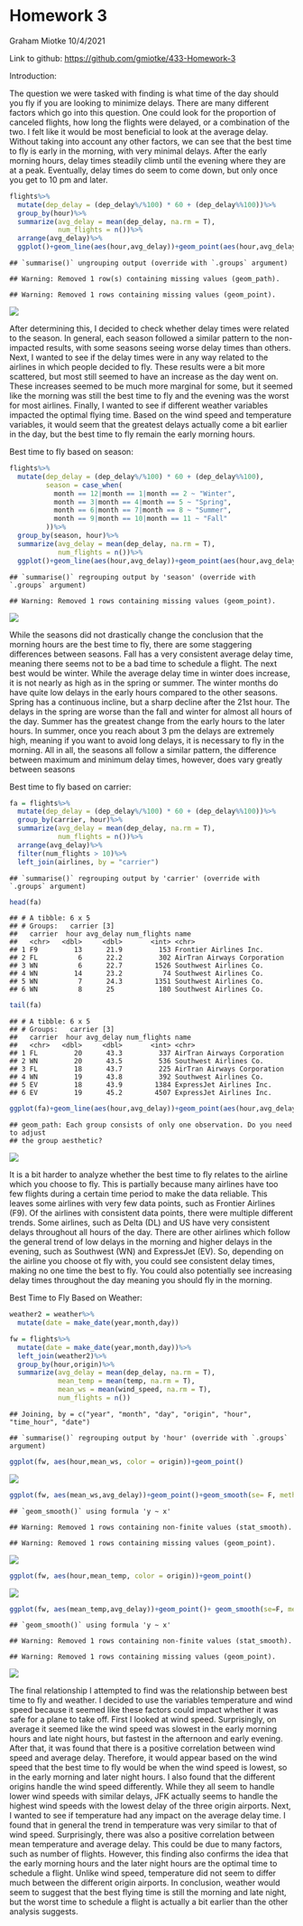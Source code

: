 Homework 3
================
Graham Miotke
10/4/2021

Link to github: <https://github.com/gmiotke/433-Homework-3>

Introduction:

The question we were tasked with finding is what time of the day should
you fly if you are looking to minimize delays. There are many different
factors which go into this question. One could look for the proportion
of canceled flights, how long the flights were delayed, or a combination
of the two. I felt like it would be most beneficial to look at the
average delay. Without taking into account any other factors, we can see
that the best time to fly is early in the morning, with very minimal
delays. After the early morning hours, delay times steadily climb until
the evening where they are at a peak. Eventually, delay times do seem to
come down, but only once you get to 10 pm and later.

``` r
flights%>%
  mutate(dep_delay = (dep_delay%/%100) * 60 + (dep_delay%%100))%>%
  group_by(hour)%>%
  summarize(avg_delay = mean(dep_delay, na.rm = T),
            num_flights = n())%>%
  arrange(avg_delay)%>%
  ggplot()+geom_line(aes(hour,avg_delay))+geom_point(aes(hour,avg_delay))
```

    ## `summarise()` ungrouping output (override with `.groups` argument)

    ## Warning: Removed 1 row(s) containing missing values (geom_path).

    ## Warning: Removed 1 rows containing missing values (geom_point).

![](README_files/figure-gfm/unnamed-chunk-1-1.png)<!-- -->

After determining this, I decided to check whether delay times were
related to the season. In general, each season followed a similar
pattern to the non-impacted results, with some seasons seeing worse
delay times than others. Next, I wanted to see if the delay times were
in any way related to the airlines in which people decided to fly. These
results were a bit more scattered, but most still seemed to have an
increase as the day went on. These increases seemed to be much more
marginal for some, but it seemed like the morning was still the best
time to fly and the evening was the worst for most airlines. Finally, I
wanted to see if different weather variables impacted the optimal flying
time. Based on the wind speed and temperature variables, it would seem
that the greatest delays actually come a bit earlier in the day, but the
best time to fly remain the early morning hours.

Best time to fly based on season:

``` r
flights%>%
  mutate(dep_delay = (dep_delay%/%100) * 60 + (dep_delay%%100),
         season = case_when(
           month == 12|month == 1|month == 2 ~ "Winter",
           month == 3|month == 4|month == 5 ~ "Spring",
           month == 6|month == 7|month == 8 ~ "Summer",
           month == 9|month == 10|month == 11 ~ "Fall"
         ))%>%
  group_by(season, hour)%>%
  summarize(avg_delay = mean(dep_delay, na.rm = T),
            num_flights = n())%>%
  ggplot()+geom_line(aes(hour,avg_delay))+geom_point(aes(hour,avg_delay))+facet_wrap(~season)
```

    ## `summarise()` regrouping output by 'season' (override with `.groups` argument)

    ## Warning: Removed 1 rows containing missing values (geom_point).

![](README_files/figure-gfm/unnamed-chunk-2-1.png)<!-- -->

While the seasons did not drastically change the conclusion that the
morning hours are the best time to fly, there are some staggering
differences between seasons. Fall has a very consistent average delay
time, meaning there seems not to be a bad time to schedule a flight. The
next best would be winter. While the average delay time in winter does
increase, it is not nearly as high as in the spring or summer. The
winter months do have quite low delays in the early hours compared to
the other seasons. Spring has a continuous incline, but a sharp decline
after the 21st hour. The delays in the spring are worse than the fall
and winter for almost all hours of the day. Summer has the greatest
change from the early hours to the later hours. In summer, once you
reach about 3 pm the delays are extremely high, meaning if you want to
avoid long delays, it is necessary to fly in the morning. All in all,
the seasons all follow a similar pattern, the difference between maximum
and minimum delay times, however, does vary greatly between seasons

Best time to fly based on carrier:

``` r
fa = flights%>%
  mutate(dep_delay = (dep_delay%/%100) * 60 + (dep_delay%%100))%>%
  group_by(carrier, hour)%>%
  summarize(avg_delay = mean(dep_delay, na.rm = T),
            num_flights = n())%>%
  arrange(avg_delay)%>%
  filter(num_flights > 10)%>%
  left_join(airlines, by = "carrier")
```

    ## `summarise()` regrouping output by 'carrier' (override with `.groups` argument)

``` r
head(fa)
```

    ## # A tibble: 6 x 5
    ## # Groups:   carrier [3]
    ##   carrier  hour avg_delay num_flights name                       
    ##   <chr>   <dbl>     <dbl>       <int> <chr>                      
    ## 1 F9         13      21.9         153 Frontier Airlines Inc.     
    ## 2 FL          6      22.2         302 AirTran Airways Corporation
    ## 3 WN          6      22.7        1526 Southwest Airlines Co.     
    ## 4 WN         14      23.2          74 Southwest Airlines Co.     
    ## 5 WN          7      24.3        1351 Southwest Airlines Co.     
    ## 6 WN          8      25           180 Southwest Airlines Co.

``` r
tail(fa)
```

    ## # A tibble: 6 x 5
    ## # Groups:   carrier [3]
    ##   carrier  hour avg_delay num_flights name                       
    ##   <chr>   <dbl>     <dbl>       <int> <chr>                      
    ## 1 FL         20      43.3         337 AirTran Airways Corporation
    ## 2 WN         20      43.5         536 Southwest Airlines Co.     
    ## 3 FL         18      43.7         225 AirTran Airways Corporation
    ## 4 WN         19      43.8         392 Southwest Airlines Co.     
    ## 5 EV         18      43.9        1384 ExpressJet Airlines Inc.   
    ## 6 EV         19      45.2        4507 ExpressJet Airlines Inc.

``` r
ggplot(fa)+geom_line(aes(hour,avg_delay))+geom_point(aes(hour,avg_delay))+facet_wrap(~carrier)
```

    ## geom_path: Each group consists of only one observation. Do you need to adjust
    ## the group aesthetic?

![](README_files/figure-gfm/unnamed-chunk-3-1.png)<!-- -->

It is a bit harder to analyze whether the best time to fly relates to
the airline which you choose to fly. This is partially because many
airlines have too few flights during a certain time period to make the
data reliable. This leaves some airlines with very few data points, such
as Frontier Airlines (F9). Of the airlines with consistent data points,
there were multiple different trends. Some airlines, such as Delta (DL)
and US have very consistent delays throughout all hours of the day.
There are other airlines which follow the general trend of low delays in
the morning and higher delays in the evening, such as Southwest (WN) and
ExpressJet (EV). So, depending on the airline you choose ot fly with,
you could see consistent delay times, making no one time the best to
fly. You could also potentially see increasing delay times throughout
the day meaning you should fly in the morning.

Best Time to Fly Based on Weather:

``` r
weather2 = weather%>%
  mutate(date = make_date(year,month,day))

fw = flights%>%
  mutate(date = make_date(year,month,day))%>%
  left_join(weather2)%>%
  group_by(hour,origin)%>%
  summarize(avg_delay = mean(dep_delay, na.rm = T),
            mean_temp = mean(temp, na.rm = T),
            mean_ws = mean(wind_speed, na.rm = T),
            num_flights = n())
```

    ## Joining, by = c("year", "month", "day", "origin", "hour", "time_hour", "date")

    ## `summarise()` regrouping output by 'hour' (override with `.groups` argument)

``` r
ggplot(fw, aes(hour,mean_ws, color = origin))+geom_point()
```

![](README_files/figure-gfm/unnamed-chunk-4-1.png)<!-- -->

``` r
ggplot(fw, aes(mean_ws,avg_delay))+geom_point()+geom_smooth(se= F, method = "lm")+facet_wrap(~origin)
```

    ## `geom_smooth()` using formula 'y ~ x'

    ## Warning: Removed 1 rows containing non-finite values (stat_smooth).

    ## Warning: Removed 1 rows containing missing values (geom_point).

![](README_files/figure-gfm/unnamed-chunk-4-2.png)<!-- -->

``` r
ggplot(fw, aes(hour,mean_temp, color = origin))+geom_point()
```

![](README_files/figure-gfm/unnamed-chunk-4-3.png)<!-- -->

``` r
ggplot(fw, aes(mean_temp,avg_delay))+geom_point()+ geom_smooth(se=F, method= "lm")
```

    ## `geom_smooth()` using formula 'y ~ x'

    ## Warning: Removed 1 rows containing non-finite values (stat_smooth).

    ## Warning: Removed 1 rows containing missing values (geom_point).

![](README_files/figure-gfm/unnamed-chunk-4-4.png)<!-- -->

The final relationship I attempted to find was the relationship between
best time to fly and weather. I decided to use the variables temperature
and wind speed because it seemed like these factors could impact whether
it was safe for a plane to take off. First I looked at wind speed.
Surprisingly, on average it seemed like the wind speed was slowest in
the early morning hours and late night hours, but fastest in the
afternoon and early evening. After that, it was found that there is a
positive correlation between wind speed and average delay. Therefore, it
would appear based on the wind speed that the best time to fly would be
when the wind speed is lowest, so in the early morning and later night
hours. I also found that the different origins handle the wind speed
differently. While they all seem to handle lower wind speeds with
similar delays, JFK actually seems to handle the highest wind speeds
with the lowest delay of the three origin airports. Next, I wanted to
see if temperature had any impact on the average delay time. I found
that in general the trend in temperature was very similar to that of
wind speed. Surprisingly, there was also a positive correlation between
mean temperature and average delay. This could be due to many factors,
such as number of flights. However, this finding also confirms the idea
that the early morning hours and the later night hours are the optimal
time to schedule a flight. Unlike wind speed, temperature did not seem
to differ much between the different origin airports. In conclusion,
weather would seem to suggest that the best flying time is still the
morning and late night, but the worst time to schedule a flight is
actually a bit earlier than the other analysis suggests.
